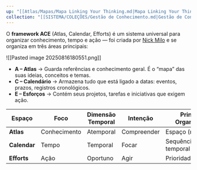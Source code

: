 ```yaml
---
up: "[[Atlas/Mapas/Mapa Linking Your Thinking.md|Mapa Linking Your Thinking]]"
collection: "[[SISTEMA/COLEÇÕES/Gestão de Conhecimento.md|Gestão de Conhecimento]]"
---
```

O **framework ACE** (Atlas, Calendar, Efforts) é um sistema universal para organizar conhecimento, tempo e ação — foi criada por [Nick Milo](https://forum.obsidian.md/t/the-ultimate-folder-system-a-quixotic-journey-to-ace/63483) e se organiza em três áreas principais:

![[Pasted image 20250816180551.png]]

- **A – Atlas** → Guarda referências e conhecimento geral. É o “mapa” das suas ideias, conceitos e temas.
- **C – Calendário** → Armazena tudo que está ligado a datas: eventos, prazos, registros cronológicos.
- **E – Esforços** → Contém seus projetos, tarefas e iniciativas que exigem ação.
    
| Espaço       | Foco          | Dimensão Temporal | Intenção  | Princípio Organizador |
|-------------|--------------|------------------|----------|----------------------|
| **Atlas**   | Conhecimento | Atemporal        | Compreender | Espaço (relações) |
| **Calendar**| Tempo        | Temporal         | Focar    | Sequência temporal |
| **Efforts** | Ação         | Oportuno         | Agir     | Prioridade/urgência |

